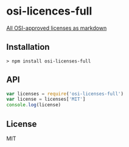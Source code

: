 # osi-licences-full

[All OSI-approved licenses as markdown](licenses)

## Installation

```
> npm install osi-licenses-full
```

## API

```js
var licenses = require('osi-licenses-full')
var license = licenses['MIT']
console.log(license)
```

## License

MIT
